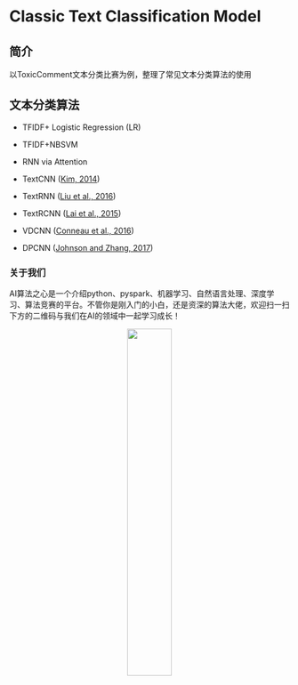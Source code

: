 # Classic Text Classification Model

## 简介

以ToxicComment文本分类比赛为例，整理了常见文本分类算法的使用

## 文本分类算法

* TFIDF+ Logistic Regression (LR)

* TFIDF+NBSVM

* RNN via Attention

* TextCNN ([Kim, 2014](https://arxiv.org/pdf/1408.5882.pdf))

* TextRNN ([Liu et al., 2016](https://arxiv.org/pdf/1605.05101.pdf))

* TextRCNN ([Lai et al., 2015](https://www.aaai.org/ocs/index.php/AAAI/AAAI15/paper/download/9745/9552))

* VDCNN ([Conneau et al., 2016](https://arxiv.org/pdf/1606.01781.pdf))

* DPCNN ([Johnson and Zhang, 2017](https://www.aclweb.org/anthology/P17-1052))




### 关于我们

AI算法之心是一个介绍python、pyspark、机器学习、自然语言处理、深度学习、算法竞赛的平台。不管你是刚入门的小白，还是资深的算法大佬，欢迎扫一扫下方的二维码与我们在AI的领域中一起学习成长！


<div align=center><img src="https://github.com/hecongqing/TextClassification/blob/master/%E5%BE%AE%E4%BF%A1%E5%9B%BE%E7%89%87_20190122210742.jpg" width="40%" height="40%">
